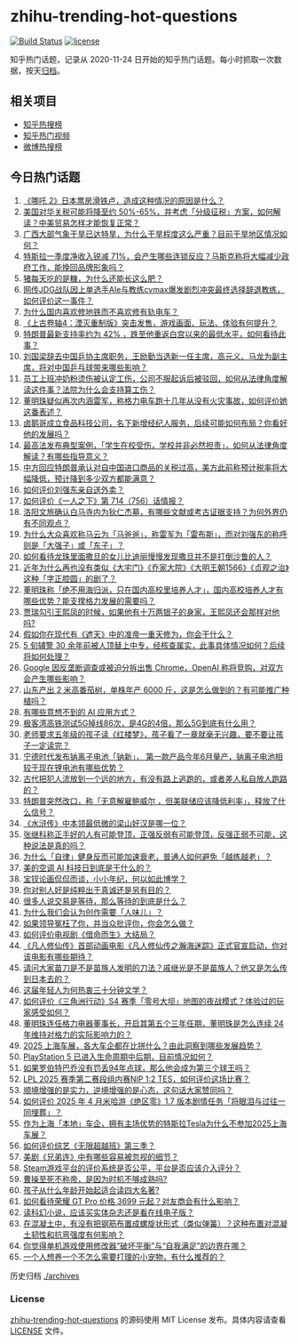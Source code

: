 # zhihu-trending-hot-questions

[![Build Status](https://github.com/justjavac/zhihu-trending-hot-questions/workflows/ci/badge.svg?branch=master)](https://github.com/justjavac/zhihu-trending-hot-questions/actions)
[![license](https://img.shields.io/github/license/justjavac/zhihu-trending-hot-questions)](https://github.com/justjavac/zhihu-trending-hot-questions/blob/master/LICENSE)

知乎热门话题，记录从 2020-11-24
日开始的知乎热门话题。每小时抓取一次数据，按天[归档](./archives)。

## 相关项目

- [知乎热搜榜](https://github.com/justjavac/zhihu-trending-top-search)
- [知乎热门视频](https://github.com/justjavac/zhihu-trending-hot-video)
- [微博热搜榜](https://github.com/justjavac/weibo-trending-hot-search)

## 今日热门话题

<!-- BEGIN -->
<!-- 最后更新时间 Thu Apr 24 2025 10:00:45 GMT+0800 (China Standard Time) -->

1. [《哪吒 2》日本票房滑铁卢，造成这种情况的原因是什么？](https://www.zhihu.com/question/1895783391426765300)
1. [美国对华关税可能将降至约 50%-65%，并考虑「分级征税」方案，如何解读？中美贸易怎样才能恢复正常？](https://www.zhihu.com/question/1898647633666466800)
1. [广西大部气象干旱已达特旱，为什么干旱程度这么严重？目前干旱地区情况如何？](https://www.zhihu.com/question/1898131462890415900)
1. [特斯拉一季度净收入锐减 71%，会产生哪些连锁反应？马斯克称将大幅减少政府工作，能挽回品牌形象吗？](https://www.zhihu.com/question/1898281458046564000)
1. [猪每天吃的是糠，为什么还能长这么肥？](https://www.zhihu.com/question/1892252106003562800)
1. [网传JDG战队因上单选手Ale与教练cvmax爆发剧烈冲突最终选择辞退教练，如何评价这一事件？](https://www.zhihu.com/question/1897585133919373000)
1. [为什么国内喜欢修地铁而不喜欢修有轨电车？](https://www.zhihu.com/question/611344967)
1. [《上古卷轴4：湮灭重制版》突击发售，游戏画面、玩法、体验有何提升？](https://www.zhihu.com/question/1898168321322517200)
1. [特朗普最新支持率约为 42% ，跌至他重返白宫以来的最低水平，如何看待此事？](https://www.zhihu.com/question/1897962206496294700)
1. [刘国梁辞去中国乒协主席职务，王励勤当选新一任主席，高元义、马龙为副主席，将对中国乒乓球带来哪些影响？](https://www.zhihu.com/question/1898308852761458700)
1. [员工上班冲奶粉烫伤被认定工伤，公司不服起诉后被驳回，如何从法律角度解读这件事？法院为什么会支持算工伤？](https://www.zhihu.com/question/1898433666088134400)
1. [董明珠疑似再次内涵雷军，称格力电车跑十几年从没有火灾事故，如何评价她这番表述？](https://www.zhihu.com/question/1898361869783238100)
1. [卤鹅哥成立食品科技公司，名下新增经纪人服务，后续可能如何布局？你看好他的发展吗？](https://www.zhihu.com/question/1895182962032600600)
1. [最高法发布典型案例，「学生在校受伤，学校并非必然担责」，如何从法律角度解读？有哪些指导意义？](https://www.zhihu.com/question/1898430787449254700)
1. [中方回应特朗普承认对自中国进口商品的关税过高，美方此前称预计税率将大幅降低，预计降到多少双方都能满意？](https://www.zhihu.com/question/1898309261072757000)
1. [如何评价刘强东亲自送外卖？](https://www.zhihu.com/question/1898003604046062300)
1. [如何评价《一人之下》第 714（756）话情报？](https://www.zhihu.com/question/1898393192124092700)
1. [洛阳文旅确认白马寺内为狄仁杰墓，有哪些文献或考古证据支持？为何外界仍有不同观点？](https://www.zhihu.com/question/1898300099563581700)
1. [为什么大众喜欢称马云为「马爸爸」，称雷军为「雷布斯」，而对刘强东的称呼则是「大强子」或「东子」？](https://www.zhihu.com/question/1898279638427480800)
1. [如何看待龙珠里面撒旦的女儿比迪丽慢慢发现撒旦并不是打倒沙鲁的人？](https://www.zhihu.com/question/394881026)
1. [近年为什么再也没有类似《大宅门》《乔家大院》《大明王朝1566》《贞观之治》这种「字正腔圆」的剧了？](https://www.zhihu.com/question/1896961464666944000)
1. [董明珠称「绝不用海归派，只在国内高校里培养人才」，国内高校培养人才有哪些优势？能支撑格力发展的需要吗？](https://www.zhihu.com/question/1898336751686218500)
1. [贾瑞勾引王熙凤的时候，如果他有十万两银子的身家，王熙凤还会那样对他吗?](https://www.zhihu.com/question/14352249594)
1. [假如你在现代有《遮天》中的准帝一重天修为，你会干什么？](https://www.zhihu.com/question/1889777375451015000)
1. [5 旬辅警 30 余年前被人顶替上中专，经核查属实，此事具体情况如何？后续将如何处理？](https://www.zhihu.com/question/1898323551913752600)
1. [Google 因反垄断调查或被迫分拆出售 Chrome，OpenAI 称将竞购，对双方会产生哪些影响？](https://www.zhihu.com/question/1898369727786611700)
1. [山东产出 2 米高番茄树，单株年产 6000 斤，这是怎么做到的？有可能推广种植吗？](https://www.zhihu.com/question/1897936876964372700)
1. [有哪些意想不到的 AI 应用方式？](https://www.zhihu.com/question/15711741869)
1. [极客湾高铁测试5G掉线86次，是4G的4倍，那么5G到底有什么用？](https://www.zhihu.com/question/1897746007296570600)
1. [老师要求五年级的孩子读《红楼梦》，孩子看了一章就毫无兴趣，要不要让孩子一定读完？](https://www.zhihu.com/question/1894301101634860500)
1. [宁德时代发布钠离子电池「钠新」， 第一款产品今年6月量产，钠离子电池相较于现在锂电池有哪些优势？](https://www.zhihu.com/question/1897679035980538000)
1. [古代把犯人流放到一个远的地方，有没有路上逃跑的，或者差人私自放人跑路的？](https://www.zhihu.com/question/1895361849152747000)
1. [特朗普突然改口，称「无意解雇鲍威尔 ，但美联储应该降低利率」，释放了什么信号？](https://www.zhihu.com/question/1898311243820951300)
1. [《水浒传》中本领最低微的梁山好汉是哪一位？](https://www.zhihu.com/question/666339324)
1. [张继科称正手好的人有可能登顶，正强反弱有可能登顶，反强正弱不可能，这种说法是真的吗？](https://www.zhihu.com/question/1897703649792202200)
1. [为什么「自律」健身反而可能加速衰老，普通人如何避免「越练越老」？](https://www.zhihu.com/question/1892926993554702800)
1. [美的空调 AI 科技日到底是干什么的？](https://www.zhihu.com/question/1897951143834940400)
1. [宝钗论画侃侃而谈，小小年纪，何以如此博学？](https://www.zhihu.com/question/1897373413447796200)
1. [你对别人好是纯粹出于真诚还是另有目的？](https://www.zhihu.com/question/1890075180941947600)
1. [很多人说交易是等待，那么等待的到底是什么？](https://www.zhihu.com/question/666834643)
1. [为什么我们会认为创作需要「人味儿」？](https://www.zhihu.com/question/15711777093)
1. [如果领导冤枉了你，并当众批评你，你会怎么做？](https://www.zhihu.com/question/1885628823242008300)
1. [如何评价电视剧《借命而生》大结局？](https://www.zhihu.com/question/1898491268465682000)
1. [《凡人修仙传》首部动画电影《凡人修仙传之瀚海迷踪》正式官宣启动，你对该电影有哪些期待？](https://www.zhihu.com/question/1896963536648898600)
1. [请问大家苗刀是不是苗族人发明的刀法？戚继光是不是苗族人？他又是怎么传到日本去的？](https://www.zhihu.com/question/1898073746704672500)
1. [这届年轻人为何热衷三十分钟文学？](https://www.zhihu.com/question/1895502375155890000)
1. [如何评价《三角洲行动》S4 赛季「零号大坝」地图的夜战模式？体验过的玩家感受如何？](https://www.zhihu.com/question/1896149325165327400)
1. [董明珠连任格力电器董事长，开启其第五个三年任期，董明珠是怎么连续 24 年维持对格力的实际影响力的？](https://www.zhihu.com/question/1898096293731075300)
1. [2025 上海车展，各大车企都在比拼什么？由此洞察到哪些发展趋势？](https://www.zhihu.com/question/1897625201648300500)
1. [PlayStation 5 已进入生命周期中后期，目前情况如何？](https://www.zhihu.com/question/1897652086163865900)
1. [如果罗伯特巴乔没有罚丢94年点球，那么他会成为第三个球王吗？](https://www.zhihu.com/question/302541769)
1. [LPL 2025 赛季第二赛段组内赛NIP 1:2 TES，如何评价这场比赛？](https://www.zhihu.com/question/1898449342202902300)
1. [顺境增强的是实力，逆境增强的是心态，这句话大家赞同吗？](https://www.zhihu.com/question/661873002)
1. [如何评价 2025 年 4 月米哈游《绝区零》1.7 版本剧情任务「将眼泪与过往一同埋葬」？](https://www.zhihu.com/question/1897696211345062000)
1. [作为上海「本地」车企，拥有主场优势的特斯拉Tesla为什么不参加2025上海车展？](https://www.zhihu.com/question/1897964314989666800)
1. [如何评价综艺《无限超越班》第三季？](https://www.zhihu.com/question/1888610417330315500)
1. [美剧《兄弟连》中有哪些容易被忽视的细节？](https://www.zhihu.com/question/23723467)
1. [Steam游戏平台的评价系统是否公平，平台是否应该介入评分？](https://www.zhihu.com/question/15365395984)
1. [曹操至死不称帝，是因为时机不够成熟吗?](https://www.zhihu.com/question/12183095576)
1. [孩子从什么年龄开始起适合读四大名著?](https://www.zhihu.com/question/1893945770668972000)
1. [如何看待荣耀 GT Pro 价格 3699 元起？对友商会有什么影响？](https://www.zhihu.com/question/1898326241897091000)
1. [读科幻小说，应该买实体杂志还是看在线电子版？](https://www.zhihu.com/question/1898365825368437000)
1. [在混凝土中，有没有把钢筋布置成螺旋状形式（类似弹簧）？这种布置对混凝土韧性和抗弯强度有何影响？](https://www.zhihu.com/question/1896531500771553500)
1. [你觉得单机游戏使用修改器“破坏平衡”与“自我满足”的边界在哪？](https://www.zhihu.com/question/1897990323604534300)
1. [一个人想养一个不怎么需要打理的小宠物，有什么推荐的？](https://www.zhihu.com/question/313545564)

<!-- END -->

历史归档 [./archives](./archives)

### License

[zhihu-trending-hot-questions](https://github.com/justjavac/zhihu-trending-hot-questions)
的源码使用 MIT License 发布。具体内容请查看 [LICENSE](./LICENSE) 文件。

